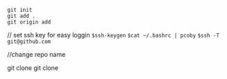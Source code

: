 `git init` <br>
`git add . `<br>
`git origin add `<br>


// set ssh key for easy loggin
`$ssh-keygen`
`$cat ~/.bashrc | pcoby`
`$ssh -T git@github.com`




//change repo name

git clone 
git clone <url>

